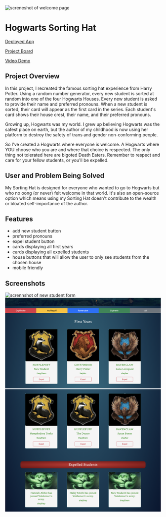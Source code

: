 <img alt="screneshot of welcome page" src="image/screenshot1-welcome.png"/>





# Hogwarts Sorting Hat

[Deployed App](https://my-sorting-hat.netlify.app)

[Project Board](https://github.com/users/ursapictura/projects/1/views/1)

[Video Demo](https://www.loom.com/share/b3340055233e4a508584789a3866691d?sid=f9b3bc79-3e69-4a3c-b6ca-4073477b3d2b)



## Project Overview
In this project, I recreated the famous sorting hat experience from Harry Potter. Using a random number generator, every new student is sorted at random into one of the four Hogwarts Houses. Every new student is asked to provide their name and preferred pronouns. When a new student is sorted, their card will appear as the first card in the series. Each student's card shows their house crest, their name, and their preferred pronouns.

Growing up, Hogwarts was my world. I grew up believing Hogwarts was the safest place on earth, but the author of my childhood is now using her platform to destroy the safety of trans and gender non-conforming people. 

So I've created a Hogwarts where everyone is welcome. A Hogwarts where YOU choose who you are and where that choice is respected. The only thing not tolerated here are bigoted Death Eaters. Remember to respect and care for your fellow students, or you'll be expelled. 

## User and Problem Being Solved
My Sorting Hat is designed for everyone who wanted to go to Hogwarts but who no oong (or never) felt welcome in that world. It's also an open-source option which means using my Sorting Hat doesn't contribute to the wealth or bloated self-importance of the author.

## Features
- add new student button
- preferred pronouns 
- expel student button
- cards displaying all first years
- cards displaying all expelled students
- house buttons that will allow the user to only see students from the chosen house
- mobile friendly

## Screenshots

<img alt="scrennshot of new student form" src="image/screenshot2-form.png"/>

<img alt="scrennshot of student cards" src="image/screenshot3-students.png"/>

<img alt="scrennshot of expelled student cards" src="image/screenshot4-expelled.png"/>
